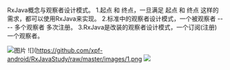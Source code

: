 RxJava概念与观察者设计模式。
    1.起点 和 终点，一旦满足 起点 和 终点 这样的需求，都可以使用RxJava来实现。
    2.标准中的观察者设计模式，一个被观察者 ---- 多个观察者 多次注册。
    3.RxJava是改装的观察者设计模式，一个订阅(注册) 一个观察者。
    
![图片](https://github.com/xpf-android/RxJavaStudy/tree/master/images/1.png)
![](https://github.com/xpf-android/RxJavaStudy/raw/master/images/1.png
![](https://image.baidu.com/search/detail?ct=503316480&z=0&ipn=false&word=%E7%BE%8E%E5%A5%B3&step_word=&hs=0&pn=4&spn=0&di=43890&pi=0&rn=1&tn=baiduimagedetail&is=0%2C0&istype=2&ie=utf-8&oe=utf-8&in=&cl=2&lm=-1&st=-1&cs=1235084143%2C1188841207&os=3088663658%2C411149182&simid=4205244877%2C869778476&adpicid=0&lpn=0&ln=30&fr=&fmq=1605826221808_R&fm=result&ic=&s=undefined&hd=&latest=&copyright=&se=&sme=&tab=0&width=&height=&face=undefined&ist=&jit=&cg=girl&bdtype=0&oriquery=&objurl=http%3A%2F%2Fpic1.win4000.com%2Fpic%2F2%2F27%2F0308374988.jpg&fromurl=ippr_z2C%24qAzdH3FAzdH3Fooo_z%26e3Botg9aaa_z%26e3Bv54AzdH3F4jtgendcnm_b_z%26e3Bip4s&gsm=5&rpstart=0&rpnum=0&islist=&querylist=&force=undefined)
